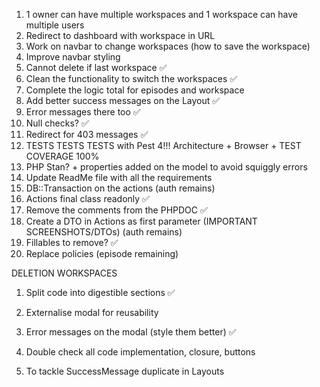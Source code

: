 1. 1 owner can have multiple workspaces and 1 workspace can have multiple users
2. Redirect to dashboard with workspace in URL
3. Work on navbar to change workspaces (how to save the workspace)
4. Improve navbar styling
5. Cannot delete if last workspace ✅
6. Clean the functionality to switch the workspaces ✅
7. Complete the logic total for episodes and workspace 
8. Add better success messages on the Layout ✅
9. Error messages there too ✅
10. Null checks? ✅
11. Redirect for 403 messages ✅
12. TESTS TESTS TESTS with Pest 4!!! Architecture + Browser + TEST COVERAGE 100%
13. PHP Stan? + properties added on the model to avoid squiggly errors
14. Update ReadMe file with all the requirements
15. DB::Transaction on the actions (auth remains)
16. Actions final class readonly ✅
17. Remove the comments from the PHPDOC ✅
18. Create a DTO in Actions as first parameter (IMPORTANT SCREENSHOTS/DTOs) (auth remains)
19. Fillables to remove? ✅
20. Replace policies (episode remaining)


DELETION WORKSPACES
1. Split code into digestible sections ✅
2. Externalise modal for reusability
3. Error messages on the modal (style them better) ✅
4. Double check all code implementation, closure, buttons


1. To tackle SuccessMessage duplicate in Layouts
